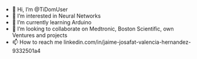 - 👋 Hi, I’m @TiDomUser
- 👀 I’m interested in Neural Networks
- 🌱 I’m currently learning Arduino 
- 💞️ I’m looking to collaborate on Medtronic, Boston Scientific, own Ventures and projects
- 📫 How to reach me linkedin.com/in/jaime-josafat-valencia-hernandez-9332501a4

<!---
TiDomUser/TiDomUser is a ✨ special ✨ repository because its `README.md` (this file) appears on your GitHub profile.
You can click the Preview link to take a look at your changes.
--->
